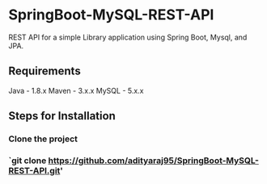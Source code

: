 # SpringBoot-MySQL-REST-API
REST API for a simple Library application using Spring Boot, Mysql, and JPA.

## Requirements
Java - 1.8.x
Maven - 3.x.x
MySQL - 5.x.x

## Steps for Installation

### Clone the project

### `git clone https://github.com/adityaraj95/SpringBoot-MySQL-REST-API.git'
